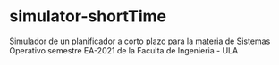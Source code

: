 # simulator-shortTime
Simulador de un planificador a corto plazo para la materia de Sistemas Operativo semestre EA-2021 de la Faculta de Ingenieria - ULA
